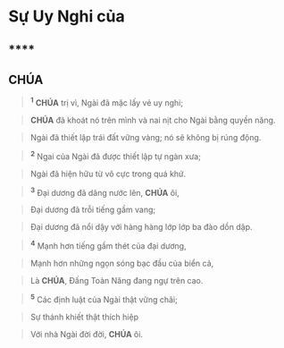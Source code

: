 # Sự Uy Nghi của

## ****

## CHÚA

> <sup><b>1</b></sup> **CHÚA** trị vì, Ngài đã mặc lấy vẻ uy nghi;
>


> **CHÚA** đã khoát nó trên mình và nai nịt cho Ngài bằng quyền năng.
>


> Ngài đã thiết lập trái đất vững vàng; nó sẽ không bị rúng động.
>


> <sup><b>2</b></sup> Ngai của Ngài đã được thiết lập tự ngàn xưa;
>


> Ngài đã hiện hữu từ vô cực trong quá khứ.
>


> <sup><b>3</b></sup> Đại dương đã dâng nước lên, **CHÚA** ôi,
>


> Đại dương đã trỗi tiếng gầm vang;
>


> Đại dương đã nổi dậy với hàng hàng lớp lớp ba đào dồn dập.
>


> <sup><b>4</b></sup> Mạnh hơn tiếng gầm thét của đại dương,
>


> Mạnh hơn những ngọn sóng bạc đầu của biển cả,
>


> Là **CHÚA**, Đấng Toàn Năng đang ngự trên cao.
>


> <sup><b>5</b></sup> Các định luật của Ngài thật vững chãi;
>


> Sự thánh khiết thật thích hiệp
>


> Với nhà Ngài đời đời, **CHÚA** ôi.
>